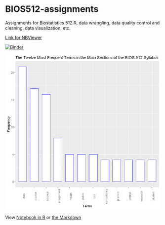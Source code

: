 # BIOS512-assignments
Assignments for Biostatistics 512 R, data wrangling, data quality control and cleaning, data visualization, etc.

[Link for NBViewer](https://nbviewer.jupyter.org/github/GitHubUNCStudent/BIOS512-assignments/tree/master/)


[![Binder](https://mybinder.org/badge_logo.svg)](https://github.com/GitHubUNCStudent/BIOS512-assignments)


<img src="https://github.com/GitHubUNCStudent/BIOS512-assignments/blob/master/MostFrequentSyllabusTerms.png">

View [Notebook in R](https://github.com/GitHubUNCStudent/BIOS512-assignments/blob/master/MostFrequentSyllabusTermsNotebook.ipynb) 
or
[the Markdown](https://github.com/GitHubUNCStudent/BIOS512-assignments/blob/master/MostFrequentSyllabusTermsMD.md)
